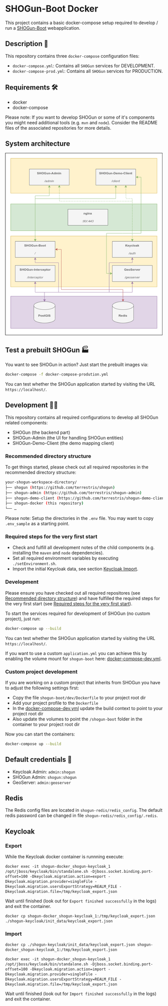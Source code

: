 # SHOGun-Boot Docker

This project contains a basic docker-compose setup required to develop / run a
[SHOGun-Boot](https://github.com/terrestris/shogun) webapplication.

## Description 📙

This repository contains three `docker-compose` configuration files:

- `docker-compose.yml`: Contains all `SHOGun` services for DEVELOPMENT.
- `docker-compose-prod.yml`: Contains all `SHOGun` services for PRODUCTION.


## Requirements 🛠️

- docker
- docker-compose

Please note: If you want to develop SHOGun or some of it's components you might need
additional tools (e.g. `mvn` and `node`). Consider the README files of the associated
repositories for more details.

## System architecture

![System architecture](./docs/components.png)

## Test a prebuilt SHOGun 🏭

You want to see SHOGun in action? Just start the prebuilt images via:

```bash
docker-compose -f docker-compose-prodution.yml
```

You can test whether the SHOGun application started by visiting the URL
`https://localhost/`.

## Development 🧑‍💻

This repository contains all required configurations to develop all SHOGun related
components:

- SHOGun (the backend part)
- SHOGun-Admin (the UI for handling SHOGun entities)
- SHOGun-Demo-Client (the demo mapping client)

### Recommended directory structure

To get things started, please check out all required repositories in the recommended
directory structure:

```bash
your-shogun-workspace-directory/
├── shogun (https://github.com/terrestris/shogun)
├── shogun-admin (https://github.com/terrestris/shogun-admin)
├── shogun-demo-client (https://github.com/terrestris/shogun-demo-client)
├── shogun-docker (this repository)
└── …
```

Please note: Setup the directories in the `.env` file. You may want to copy `.env_sample` as
a starting point.

### Required steps for the very first start

- Check and fulfill all development notes of the child components (e.g. installing the
  `maven` and `node` dependencies).
- Set all required environment variables by executing `./setEnvironment.sh`.
- Import the initial Keycloak data, see section [Keycloak Import](#import).

### Development

Please ensure you have checked out all required repositores (see [Recommended directory structure](#recommended-directory-structure))
and have fulfilled the required steps for the very first start (see [Required steps for the very first start](#required-steps-for-the-very-first-start)).

To start the services required for development of SHOGun (no custom project), just run:

```bash
docker-compose up --build
```

You can test whether the SHOGun application started by visiting the URL `https://localhost/`.

If you want to use a custom `application.yml` you can achieve this by enabling the
volume mount for `shogun-boot` here: [docker-compose-dev.yml](docker-compose-dev.yml#L37).

### Custom project development

If you are working on a custom project that inherits from SHOGun you have to adjust the
following settings first:

- Copy the file `shogun-boot/dev/Dockerfile` to your project root dir
- Add your project profile to the `Dockerfile`
- In the [docker-compose-dev.yml](docker-compose-dev.yml) update the build context to
  point to your project root dir
- Also update the volumes to point the `/shogun-boot` folder in the container to
  your project root dir

Now you can start the containers:

```bash
docker-compose up --build
```

## Default credentials 🔐

- Keycloak Admin: `admin:shogun`
- SHOGun Admin: `shogun:shogun`
- GeoServer: `admin:geoserver`

## Redis

The Redis config files are located in `shogun-redis/redis_config`. The default redis password
can be changed in file `shogun-redis/redis_config/.redis`.

## Keycloak

### Export

While the Keycloak docker container is runnning execute:

```
docker exec -it shogun-docker_shogun-keycloak_1 /opt/jboss/keycloak/bin/standalone.sh -Djboss.socket.binding.port-offset=100 -Dkeycloak.migration.action=export -Dkeycloak.migration.provider=singleFile -Dkeycloak.migration.usersExportStrategy=REALM_FILE -Dkeycloak.migration.file=/tmp/keycloak_export.json
```

Wait until finished (look out for `Export finished successfully` in the logs) and exit the container.

```
docker cp shogun-docker_shogun-keycloak_1:/tmp/keycloak_export.json ./shogun-keycloak/init_data/keycloak_export.json
```

### Import

```
docker cp ./shogun-keycloak/init_data/keycloak_export.json shogun-docker_shogun-keycloak_1:/tmp/keycloak_export.json
```

```
docker exec -it shogun-docker_shogun-keycloak_1 /opt/jboss/keycloak/bin/standalone.sh -Djboss.socket.binding.port-offset=100 -Dkeycloak.migration.action=import -Dkeycloak.migration.provider=singleFile -Dkeycloak.migration.usersExportStrategy=REALM_FILE -Dkeycloak.migration.file=/tmp/keycloak_export.json
```

Wait until finished (look out for `Import finished successfully` in the logs) and exit the container.
